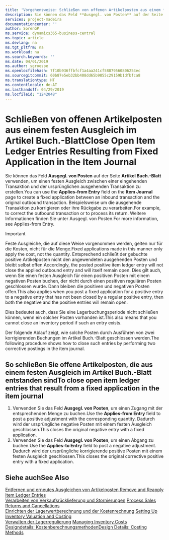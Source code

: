 ```yaml
---
title: 'Vorgehensweise: Schließen von offenen Artikelposten aus einem festen Ausgleich im Artikel Buch.-Blatt | Microsoft Docs'
description: Sie können das Feld **Ausgegl. von Posten** auf der Seite **Artikel Buch.-Blatt** verwenden, um einen festen Ausgleich zwischen einer eingehenden Transaktion und der ursprünglichen ausgehenden Transaktion zu erstellen. Beispielsweise um die ausgehende Transaktion zu korrigieren oder ihre Rückgabe zu verarbeiten.
services: project-madeira
documentationcenter: ''
author: SorenGP
ms.service: dynamics365-business-central
ms.topic: article
ms.devlang: na
ms.tgt_pltfrm: na
ms.workload: na
ms.search.keywords: ''
ms.date: 04/01/2019
ms.author: sgroespe
ms.openlocfilehash: 7f10b936ffbfcf1a4aa241cf58879560806254ec
ms.sourcegitcommit: 60b87e5eb32bb408dd65b9855c29159b1dfbfca8
ms.translationtype: HT
ms.contentlocale: de-AT
ms.lasthandoff: 04/29/2019
ms.locfileid: "1242048"
---
```

# <a name="close-open-item-ledger-entries-resulting-from-fixed-application-in-the-item-journal"></a><span data-ttu-id="43520-104">Schließen von offenen Artikelposten aus einem festen Ausgleich im Artikel Buch.-Blatt</span><span class="sxs-lookup"><span data-stu-id="43520-104">Close Open Item Ledger Entries Resulting from Fixed Application in the Item Journal</span></span>
<span data-ttu-id="43520-105">Sie können das Feld **Ausgegl. von Posten** auf der Seite **Artikel Buch.-Blatt** verwenden, um einen festen Ausgleich zwischen einer eingehenden Transaktion und der ursprünglichen ausgehenden Transaktion zu erstellen.</span><span class="sxs-lookup"><span data-stu-id="43520-105">You can use the **Applies-from Entry** field on the **Item Journal** page to create a fixed application between an inbound transaction and the original outbound transaction.</span></span> <span data-ttu-id="43520-106">Beispielsweise um die ausgehende Transaktion zu korrigieren oder ihre Rückgabe zu verarbeiten.</span><span class="sxs-lookup"><span data-stu-id="43520-106">For example, to correct the outbound transaction or to process its return.</span></span> <span data-ttu-id="43520-107">Weitere Informationen finden Sie unter Ausgegl. von Posten.</span><span class="sxs-lookup"><span data-stu-id="43520-107">For more information, see Applies-from Entry.</span></span>  

> [!IMPORTANT]  
>  <span data-ttu-id="43520-108">Feste Ausgleiche, die auf diese Weise vorgenommen werden, gelten nur für die Kosten, nicht für die Menge.</span><span class="sxs-lookup"><span data-stu-id="43520-108">Fixed applications made in this manner only apply the cost, not the quantity.</span></span> <span data-ttu-id="43520-109">Entsprechend schließt der gebuchte positive Artikelposten nicht den angewendeten ausgehenden Posten und bleibt selbst offen.</span><span class="sxs-lookup"><span data-stu-id="43520-109">Accordingly, the posted positive item ledger entry will not close the applied outbound entry and will itself remain open.</span></span> <span data-ttu-id="43520-110">Dies gilt auch, wenn Sie einen festen Ausgleich für einen positiven Posten mit einem negativen Posten buchen, der nicht durch einen positiven regulären Posten geschlossen wurde. Dann bleiben die positiven und negativen Posten offen.</span><span class="sxs-lookup"><span data-stu-id="43520-110">This also applies when you post a fixed application for a positive entry to a negative entry that has not been closed by a regular positive entry, then both the negative and the positive entries will remain open.</span></span>  
>   
>  <span data-ttu-id="43520-111">Dies bedeutet auch, dass Sie eine Lagerbuchungsperiode nicht schließen können, wenn ein solcher Posten vorhanden ist.</span><span class="sxs-lookup"><span data-stu-id="43520-111">This also means that you cannot close an inventory period if such an entry exists.</span></span>  

<span data-ttu-id="43520-112">Der folgende Ablauf zeigt, wie solche Posten durch Ausführen von zwei korrigierenden Buchungen im Artikel Buch.-Blatt geschlossen werden.</span><span class="sxs-lookup"><span data-stu-id="43520-112">The following procedure shows how to close such entries by performing two corrective postings in the item journal.</span></span>  

## <a name="to-close-open-item-ledger-entries-that-result-from-a-fixed-application-in-the-item-journal"></a><span data-ttu-id="43520-113">So schließen Sie offene Artikelposten, die aus einem festen Ausgleich im Artikel Buch.-Blatt entstanden sind</span><span class="sxs-lookup"><span data-stu-id="43520-113">To close open item ledger entries that result from a fixed application in the item journal</span></span>  

1.  <span data-ttu-id="43520-114">Verwenden Sie das Feld **Ausgegl. von Posten**, um einen Zugang mit der entsprechenden Menge zu buchen.</span><span class="sxs-lookup"><span data-stu-id="43520-114">Use the **Applies-from Entry** field to post a positive adjustment with the corresponding quantity.</span></span> <span data-ttu-id="43520-115">Dadurch wird der ursprüngliche negative Posten mit einem festen Ausgleich geschlossen.</span><span class="sxs-lookup"><span data-stu-id="43520-115">This closes the original negative entry with a fixed application.</span></span>  
2.  <span data-ttu-id="43520-116">Verwenden Sie das Feld **Ausgegl. von Posten**, um einen Abgang zu buchen.</span><span class="sxs-lookup"><span data-stu-id="43520-116">Use the **Applies-to Entry** field to post a negative adjustment.</span></span> <span data-ttu-id="43520-117">Dadurch wird der ursprüngliche korrigierende positive Posten mit einem festen Ausgleich geschlossen.</span><span class="sxs-lookup"><span data-stu-id="43520-117">This closes the original corrective positive entry with a fixed application.</span></span>  

## <a name="see-also"></a><span data-ttu-id="43520-118">Siehe auch</span><span class="sxs-lookup"><span data-stu-id="43520-118">See Also</span></span>  
[<span data-ttu-id="43520-119">Entfernen und erneutes Ausgleichen von Artikelposten</span><span class="sxs-lookup"><span data-stu-id="43520-119"> Remove and Reapply Item Ledger Entries</span></span>](finance-how-to-remove-and-reapply-item-entries.md)  
 <span data-ttu-id="43520-120">[Verarbeiten von Verkaufsrücklieferung und Stornierungen](sales-how-process-sales-returns-cancellations.md) </span><span class="sxs-lookup"><span data-stu-id="43520-120">[Process Sales Returns and Cancellations](sales-how-process-sales-returns-cancellations.md) </span></span>  
 <span data-ttu-id="43520-121">[Einrichten der Lagerwertberechnung und der Kostenrechnung](finance-set-up-inventory-valuation-and-costing.md) </span><span class="sxs-lookup"><span data-stu-id="43520-121">[Setting Up Inventory Valuation and Costing](finance-set-up-inventory-valuation-and-costing.md) </span></span>  
 <span data-ttu-id="43520-122">[Verwalten der Lagerregulierung](finance-manage-inventory-costs.md) </span><span class="sxs-lookup"><span data-stu-id="43520-122">[Managing Inventory Costs](finance-manage-inventory-costs.md) </span></span>  
 [<span data-ttu-id="43520-123">Designdetails: Kostenberechnungsmethoden</span><span class="sxs-lookup"><span data-stu-id="43520-123">Design Details: Costing Methods</span></span>](design-details-costing-methods.md)
